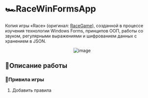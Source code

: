 # 🏎️RaceWinFormsApp
Копия игры «Race» (оригинал: [RaceGame](https://github.com/Fruktozec/RaceGame)), созданной в процессе изучения технологии Windows Forms, принципов ООП, работы со звуком, регулярными выражениями и шифрованием данных с хранением в JSON.
<div " align="center">

![image](https://github.com/IvanPovaliaev/RaceWinFormsApp/assets/157638990/f5b3651e-7983-48f0-bdef-f5ba675bfc03)

</div>

## 📝Описание работы

### 📜Привила игры
1. Добавить правила


